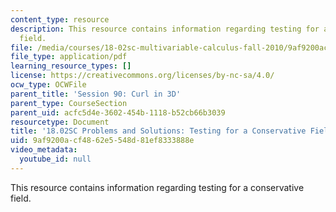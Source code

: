 ```yaml
---
content_type: resource
description: This resource contains information regarding testing for a conservative
  field.
file: /media/courses/18-02sc-multivariable-calculus-fall-2010/9af9200acf4862e5548d81ef8333888e_MIT18_02SC_we_90_comb.pdf
file_type: application/pdf
learning_resource_types: []
license: https://creativecommons.org/licenses/by-nc-sa/4.0/
ocw_type: OCWFile
parent_title: 'Session 90: Curl in 3D'
parent_type: CourseSection
parent_uid: acfc5d4e-3602-454b-1118-b52cb66b3039
resourcetype: Document
title: '18.02SC Problems and Solutions: Testing for a Conservative Field'
uid: 9af9200a-cf48-62e5-548d-81ef8333888e
video_metadata:
  youtube_id: null
---
```

This resource contains information regarding testing for a conservative field.